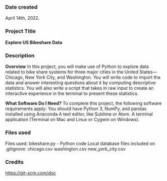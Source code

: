 ### Date created
April 14th, 2022.

### Project Title
**Explore US Bikeshare Data**

### Description
**Overview**
In this project, you will make use of Python to explore data related to bike share systems for three major cities in the United States—Chicago, New York City, and Washington. You will write code to import the data and answer interesting questions about it by computing descriptive statistics. You will also write a script that takes in raw input to create an interactive experience in the terminal to present these statistics.

**What Software Do I Need?**
To complete this project, the following software requirements apply:
You should have Python 3, NumPy, and pandas installed using Anaconda
A text editor, like Sublime or Atom.
A terminal application (Terminal on Mac and Linux or Cygwin on Windows).

### Files used
Files used: bikeshare.py - Python code
Local database files included on .gitignore:
chicago.csv
washington.csv
new_york_city.csv

### Credits
https://git-scm.com/doc
